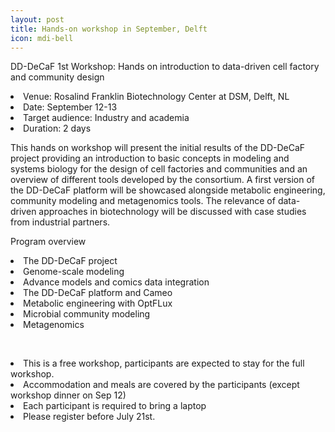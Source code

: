 ```yaml
---
layout: post
title: Hands-on workshop in September, Delft
icon: mdi-bell
---
```


DD-DeCaF 1st Workshop: Hands on introduction to data-driven cell factory and community design


<li>Venue: Rosalind Franklin Biotechnology Center at DSM, Delft, NL</li>
<li>Date: September 12-13</li>
<li>Target audience: Industry and academia</li>
<li>Duration: 2 days</li>

<p><span>This hands on workshop will present the initial results of the DD-DeCaF project providing an introduction to basic concepts in modeling and systems biology for the design of cell factories and communities and an overview of different tools developed by the consortium. A first version of the DD-DeCaF platform will be showcased alongside metabolic engineering, community modeling and metagenomics tools. The relevance of data-driven approaches in biotechnology will be discussed with case studies from industrial partners.</span></p>
<p class="p1"><span>Program overview</span></p>

<li class="li2"><span class="s1">The DD-DeCaF project</span></li>
<li class="li2"><span class="s1">Genome-scale modeling</span></li>
<li class="li2"><span class="s1">Advance models and comics data integration</span></li>
<li class="li2"><span class="s1">The DD-DeCaF platform and Cameo</span></li>
<li class="li2"><span class="s1">Metabolic engineering with OptFLux</span></li>
<li class="li2"><span class="s1">Microbial community modeling</span></li>
<li class="li2"><span class="s1">Metagenomics</span></li>

<p>&nbsp;</p>

<li>This is a free workshop, participants are&nbsp;<span>expected to stay for the full workshop</span>.&nbsp;<br /></li>
<li>Accommodation and meals are covered by the participants (except workshop dinner on Sep 12)<br /></li>
<li>Each participant is required to bring a laptop<br /></li>
<li>Please register before July 21st.</li>

